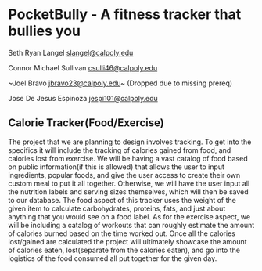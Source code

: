 # PocketBully - A fitness tracker that bullies you

Seth Ryan Langel slangel@calpoly.edu

Connor Michael Sullivan csulli46@calpoly.edu

~Joel Bravo jbravo23@calpoly.edu~ (Dropped due to missing prereq)

Jose De Jesus Espinoza jespi101@calpoly.edu

## Calorie Tracker(Food/Exercise)

The project that we are planning to design involves tracking. To get into the specifics it will include the tracking of calories gained from food, and calories lost from exercise. We will be having a vast catalog of food based on public information(if this is allowed) that allows the user to input ingredients, popular foods, and give the user access to create their own custom meal to put it all together. Otherwise, we will have the user input all the nutrition labels and serving sizes themselves, which will then be saved to our database. The food aspect of this tracker uses the weight of the given item to calculate carbohydrates, proteins, fats, and just about anything that you would see on a food label. As for the exercise aspect, we will be including a catalog of workouts that can roughly estimate the amount of calories burned based on the time worked out. Once all the calories lost/gained are calculated the project will ultimately showcase the amount of calories eaten, lost(separate from the calories eaten), and go into the logistics of the food consumed all put together for the given day.
